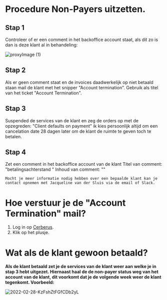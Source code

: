 <h1> Procedure Non-Payers uitzetten. </h1>

<h2> Stap 1 </h2>
Controleer of er een comment in het backoffice account staat, als dit zo is dan is deze klant al in behandeling:


![proxyImage (1)](https://user-images.githubusercontent.com/101794760/159261592-b3efab49-d4d2-4591-b242-2cd8f3739eee.png)



<h2> Stap 2 </h2>
Als er geen comment staat en de invoices daadwerkelijk op niet betaald staan mail de klant met het snipper "Account termination".
Gebruik als titel van het ticket "Account Termination".

<h2> Stap 3 </h2>
Suspended de services van de klant en zeg de orders op met de opzegreden: "Client defaults on payment" ik kies persoonlijk altijd om een cancelation date 28 dagen later om de klant de ruimte te geven toch te betalen.

<h2> Stap 4 </h2>
Zet een comment in het backoffice account van de klant
Titel van comment: "betalingsachterstand "
Inhoud van comment: "<ticketnummer/cerberus linkje>"

```
Mocht je meer informatie nodig hebben over een bepaalde klant kan je contact opnemen met Jacqueline van der Sluis via de email of Slack.
```

<h1> Hoe verstuur je de "Account Termination" mail? </h1>

1. Log in op [Cerberus](https://cerberus.office.xl-is.net).
2. Klik op het plusje.

<h1> Wat als de klant gewoon betaald? </h1>

**Als de klant betaald zet je de services van de klant weer aan welke je in stap 3 hebt uitgezet.
Hiernaast haal de de non-payer status weg van het account van de klant, dit voorkomt dat je de volgende week weer de klant tegenkomt.
Voorbeeld:**

![2022-02-28-KzFshZtFGfCDb2yL](https://user-images.githubusercontent.com/101794760/159261675-dac8d353-f17e-4432-9b2a-0d1f095763a1.gif)

